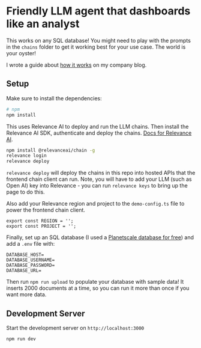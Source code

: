 # Friendly LLM agent that dashboards like an analyst

This works on any SQL database! You might need to play with the prompts in the `chains` folder to get it working best for your use case. The world is your oyster!

I wrote a guide about [how it works](https://documentation.relevanceai.com/guides/charting-agent) on my company blog.

## Setup

Make sure to install the dependencies:

```bash
# npm
npm install
```

This uses Relevance AI to deploy and run the LLM chains. Then install the Relevance AI SDK, authenticate and deploy the chains. [Docs for Relevance AI](https://documentation.relevanceai.com).

```bash
npm install @relevanceai/chain -g
relevance login
relevance deploy
```

`relevance deploy` will deploy the chains in this repo into hosted APIs that the frontend chain client can run. Note, you will have to add your LLM (such as Open AI) key into Relevance - you can run `relevance keys` to bring up the page to do this.

Also add your Relevance region and project to the `demo-config.ts` file to power the frontend chain client.

```
export const REGION = '';
export const PROJECT = '';
```

Finally, set up an SQL database (I used a [Planetscale database for free](https://planetscale.com/)) and add a `.env` file with:

```
DATABASE_HOST=
DATABASE_USERNAME=
DATABASE_PASSWORD=
DATABASE_URL=
```

Then run `npm run upload` to populate your database with sample data! It inserts 2000 documents at a time, so you can run it more than once if you want more data.

## Development Server

Start the development server on `http://localhost:3000`

```bash
npm run dev
```
